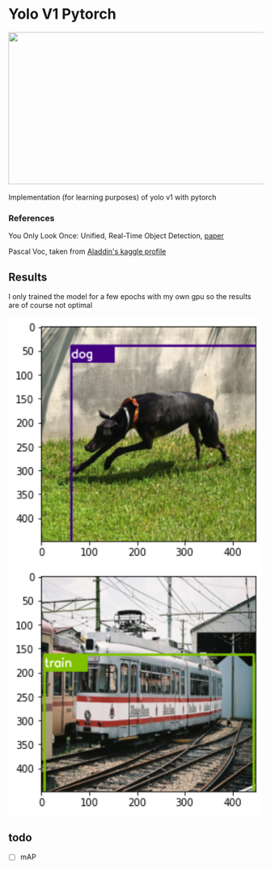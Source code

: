 
# Yolo V1 Pytorch


<img src="https://cdn.analyticsvidhya.com/wp-content/uploads/2018/12/yologo_2.png" width="800" height="300">

Implementation (for learning purposes) of yolo v1 with pytorch


### References

You Only Look Once: Unified, Real-Time Object Detection, [paper](https://arxiv.org/pdf/1506.02640.pdf)

Pascal Voc, taken from [Aladdin's kaggle profile](https://www.kaggle.com/dataset/734b7bcb7ef13a045cbdd007a3c19874c2586ed0b02b4afc86126e89d00af8d2)

## Results 

I only trained the model for a few epochs with my own gpu so the results are of course not optimal


<p float="left">
  <img src="https://github.com/AmbroiseM/ML_Fun/blob/main/pytorch/YoloV1_Pytorch/dog.png" width="  500" />
  <img src="https://github.com/AmbroiseM/ML_Fun/blob/main/pytorch/YoloV1_Pytorch/train.png" width="500" /> 

</p>



## todo
- [ ] mAP
